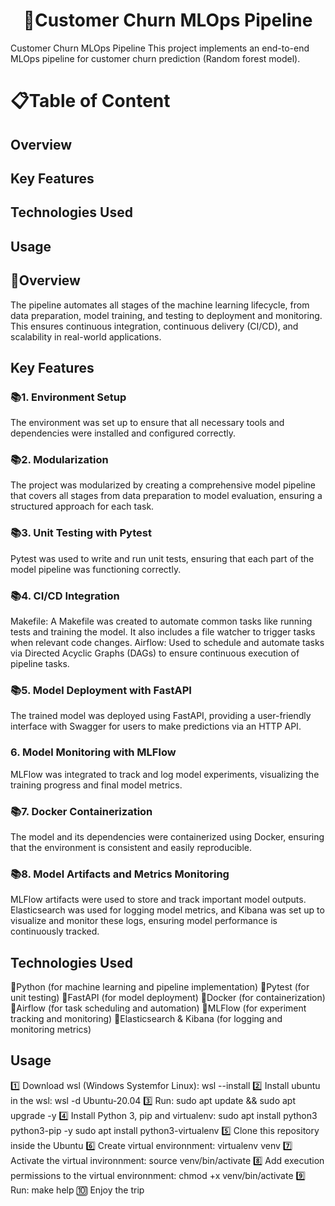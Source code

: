 <h1 align="center">🤖Customer Churn MLOps Pipeline</h1>

Customer Churn MLOps Pipeline
This project implements an end-to-end MLOps pipeline for customer churn prediction (Random forest model).

# 📋Table of Content

## Overview
## Key Features
## Technologies Used
## Usage

## 📜Overview

The pipeline automates all stages of the machine learning lifecycle, from data preparation, model training, and testing to deployment and monitoring. This ensures continuous integration, continuous delivery (CI/CD), and scalability in real-world applications.

## Key Features

### 📚1. Environment Setup

The environment was set up to ensure that all necessary tools and dependencies were installed and configured correctly.

### 📚2. Modularization

The project was modularized by creating a comprehensive model pipeline that covers all stages from data preparation to model evaluation, ensuring a structured approach for each task.

### 📚3. Unit Testing with Pytest

Pytest was used to write and run unit tests, ensuring that each part of the model pipeline was functioning correctly.

### 📚4. CI/CD Integration

Makefile: A Makefile was created to automate common tasks like running tests and training the model. It also includes a file watcher to trigger tasks when relevant code changes.
Airflow: Used to schedule and automate tasks via Directed Acyclic Graphs (DAGs) to ensure continuous execution of pipeline tasks.

### 📚5. Model Deployment with FastAPI

The trained model was deployed using FastAPI, providing a user-friendly interface with Swagger for users to make predictions via an HTTP API.
### 6. Model Monitoring with MLFlow
MLFlow was integrated to track and log model experiments, visualizing the training progress and final model metrics.

### 📚7. Docker Containerization

The model and its dependencies were containerized using Docker, ensuring that the environment is consistent and easily reproducible.

### 📚8. Model Artifacts and Metrics Monitoring

MLFlow artifacts were used to store and track important model outputs.
Elasticsearch was used for logging model metrics, and Kibana was set up to visualize and monitor these logs, ensuring model performance is continuously tracked.

## Technologies Used

🔬Python (for machine learning and pipeline implementation)
🔬Pytest (for unit testing)
🔬FastAPI (for model deployment)
🔬Docker (for containerization)
🔬Airflow (for task scheduling and automation)
🔬MLFlow (for experiment tracking and monitoring)
🔬Elasticsearch & Kibana (for logging and monitoring metrics)

## Usage

1️⃣ Download wsl (Windows Systemfor Linux): wsl --install
2️⃣ Install ubuntu in the wsl: wsl -d Ubuntu-20.04 
3️⃣ Run:  sudo apt update && sudo apt upgrade -y
4️⃣ Install Python 3, pip and virtualenv: sudo apt install python3 python3-pip -y 
sudo apt install python3-virtualenv
5️⃣ Clone this repository inside the Ubuntu
6️⃣ Create virtual environnment: virtualenv venv
7️⃣ Activate the virtual invironnment:  source venv/bin/activate
8️⃣ Add execution permissions to the virtual environnment:  chmod +x venv/bin/activate
9️⃣ Run: make help 
🔟 Enjoy the trip
